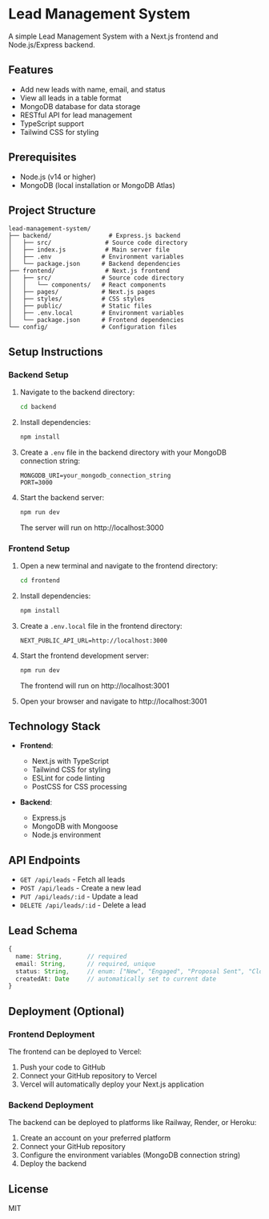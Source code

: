 # Lead Management System

A simple Lead Management System with a Next.js frontend and Node.js/Express backend.

## Features

- Add new leads with name, email, and status
- View all leads in a table format
- MongoDB database for data storage
- RESTful API for lead management
- TypeScript support
- Tailwind CSS for styling

## Prerequisites

- Node.js (v14 or higher)
- MongoDB (local installation or MongoDB Atlas)

## Project Structure

```
lead-management-system/
├── backend/                # Express.js backend
│   ├── src/               # Source code directory
│   ├── index.js           # Main server file
│   ├── .env              # Environment variables
│   └── package.json      # Backend dependencies
├── frontend/              # Next.js frontend
│   ├── src/              # Source code directory
│   │   └── components/   # React components
│   ├── pages/            # Next.js pages
│   ├── styles/           # CSS styles
│   ├── public/           # Static files
│   ├── .env.local        # Environment variables
│   └── package.json      # Frontend dependencies
└── config/               # Configuration files
```

## Setup Instructions

### Backend Setup

1. Navigate to the backend directory:

   ```bash
   cd backend
   ```

2. Install dependencies:

   ```bash
   npm install
   ```

3. Create a `.env` file in the backend directory with your MongoDB connection string:

   ```
   MONGODB_URI=your_mongodb_connection_string
   PORT=3000
   ```

4. Start the backend server:
   ```bash
   npm run dev
   ```
   The server will run on http://localhost:3000

### Frontend Setup

1. Open a new terminal and navigate to the frontend directory:

   ```bash
   cd frontend
   ```

2. Install dependencies:

   ```bash
   npm install
   ```

3. Create a `.env.local` file in the frontend directory:

   ```
   NEXT_PUBLIC_API_URL=http://localhost:3000
   ```

4. Start the frontend development server:

   ```bash
   npm run dev
   ```

   The frontend will run on http://localhost:3001

5. Open your browser and navigate to http://localhost:3001

## Technology Stack

- **Frontend**:

  - Next.js with TypeScript
  - Tailwind CSS for styling
  - ESLint for code linting
  - PostCSS for CSS processing

- **Backend**:
  - Express.js
  - MongoDB with Mongoose
  - Node.js environment

## API Endpoints

- `GET /api/leads` - Fetch all leads
- `POST /api/leads` - Create a new lead
- `PUT /api/leads/:id` - Update a lead
- `DELETE /api/leads/:id` - Delete a lead

## Lead Schema

```typescript
{
  name: String,       // required
  email: String,      // required, unique
  status: String,     // enum: ["New", "Engaged", "Proposal Sent", "Closed-Won", "Closed-Lost"]
  createdAt: Date     // automatically set to current date
}
```

## Deployment (Optional)

### Frontend Deployment

The frontend can be deployed to Vercel:

1. Push your code to GitHub
2. Connect your GitHub repository to Vercel
3. Vercel will automatically deploy your Next.js application

### Backend Deployment

The backend can be deployed to platforms like Railway, Render, or Heroku:

1. Create an account on your preferred platform
2. Connect your GitHub repository
3. Configure the environment variables (MongoDB connection string)
4. Deploy the backend

## License

MIT
